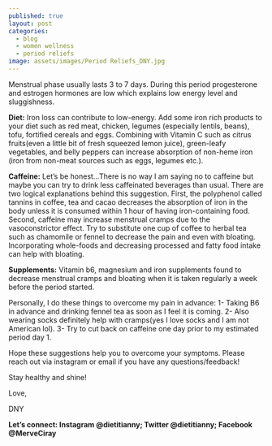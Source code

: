 ```yaml
---
published: true
layout: post
categories:
  - blog
  - women wellness
  - period reliefs
image: assets/images/Period Reliefs_DNY.jpg
---
```


Menstrual phase usually lasts 3 to 7 days. During this period progesterone and estrogen hormones are low which explains low energy level and sluggishness.

**Diet:** Iron loss can contribute to low-energy. Add some iron rich products to your diet such as red meat, chicken, legumes (especially lentils, beans), tofu, fortified cereals and eggs. Combining with Vitamin C such as citrus fruits(even a little bit of fresh squeezed lemon juice), green-leafy vegetables, and belly peppers can increase absorption of non-heme iron (iron from non-meat sources such as eggs, legumes etc.). 

**Caffeine:** Let’s be honest…There is no way I am saying no to caffeine but maybe you can try to drink less caffeinated beverages than usual. There are two logical explanations behind this suggestion. First, the polyphenol called tannins in coffee, tea and cacao decreases the absorption of iron in the body unless it is consumed within 1 hour of having iron-containing food. 
Second, caffeine may increase menstrual cramps due to the vasoconstrictor effect. Try to substitute one cup of coffee to herbal tea such as chamomile or fennel to decrease the pain and even with bloating.
Incorporating whole-foods and decreasing processed and fatty food intake can help with bloating.

**Supplements:** Vitamin b6, magnesium and iron supplements found to decrease menstrual cramps and bloating when it is taken regularly a week before the period started. 

Personally, I do these things to overcome my pain in advance:
1- Taking B6 in advance and drinking fennel tea as soon as I feel it is coming.
2- Also wearing socks definitely help with cramps(yes I love socks and I am not American lol).
3- Try to cut back on caffeine one day prior to my estimated period day 1.

Hope these suggestions help you to overcome your symptoms. Please reach out via instagram or email if you have any questions/feedback!

Stay healthy and shine!

Love,

DNY


**Let’s connect: Instagram @dietitianny; Twitter @dietitianny; Facebook @MerveCiray**
